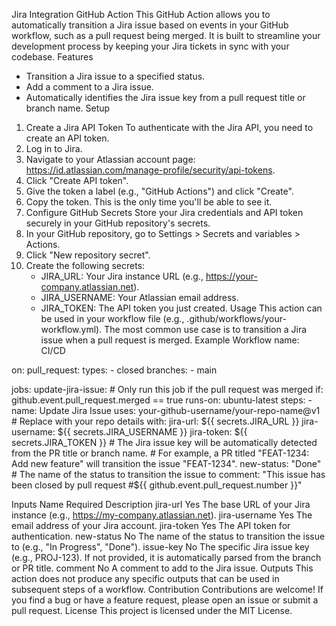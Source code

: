 Jira Integration GitHub Action
This GitHub Action allows you to automatically transition a Jira issue based on events in your GitHub workflow, such as a pull request being merged. It is built to streamline your development process by keeping your Jira tickets in sync with your codebase.
Features
* Transition a Jira issue to a specified status.
* Add a comment to a Jira issue.
* Automatically identifies the Jira issue key from a pull request title or branch name.
Setup
1. Create a Jira API Token
To authenticate with the Jira API, you need to create an API token.
1. Log in to Jira.
2. Navigate to your Atlassian account page: https://id.atlassian.com/manage-profile/security/api-tokens.
3. Click "Create API token".
4. Give the token a label (e.g., "GitHub Actions") and click "Create".
5. Copy the token. This is the only time you'll be able to see it.
2. Configure GitHub Secrets
Store your Jira credentials and API token securely in your GitHub repository's secrets.
1. In your GitHub repository, go to Settings > Secrets and variables > Actions.
2. Click "New repository secret".
3. Create the following secrets:
    * JIRA_URL: Your Jira instance URL (e.g., https://your-company.atlassian.net).
    * JIRA_USERNAME: Your Atlassian email address.
    * JIRA_TOKEN: The API token you just created.
Usage
This action can be used in your workflow file (e.g., .github/workflows/your-workflow.yml). The most common use case is to transition a Jira issue when a pull request is merged.
Example Workflow
name: CI/CD

on:
  pull_request:
    types:
      - closed
    branches:
      - main

jobs:
  update-jira-issue:
    # Only run this job if the pull request was merged
    if: github.event.pull_request.merged == true
    runs-on: ubuntu-latest
    steps:
      - name: Update Jira Issue
        uses: your-github-username/your-repo-name@v1 # Replace with your repo details
        with:
          jira-url: ${{ secrets.JIRA_URL }}
          jira-username: ${{ secrets.JIRA_USERNAME }}
          jira-token: ${{ secrets.JIRA_TOKEN }}
          # The Jira issue key will be automatically detected from the PR title or branch name.
          # For example, a PR titled "FEAT-1234: Add new feature" will transition the issue "FEAT-1234".
          new-status: "Done" # The name of the status to transition the issue to
          comment: "This issue has been closed by pull request #${{ github.event.pull_request.number }}"

Inputs
Name	Required	Description
jira-url	Yes	The base URL of your Jira instance (e.g., https://my-company.atlassian.net).
jira-username	Yes	The email address of your Jira account.
jira-token	Yes	The API token for authentication.
new-status	No	The name of the status to transition the issue to (e.g., "In Progress", "Done").
issue-key	No	The specific Jira issue key (e.g., PROJ-123). If not provided, it is automatically parsed from the branch or PR title.
comment	No	A comment to add to the Jira issue.
Outputs
This action does not produce any specific outputs that can be used in subsequent steps of a workflow.
Contribution
Contributions are welcome! If you find a bug or have a feature request, please open an issue or submit a pull request.
License
This project is licensed under the MIT License.
